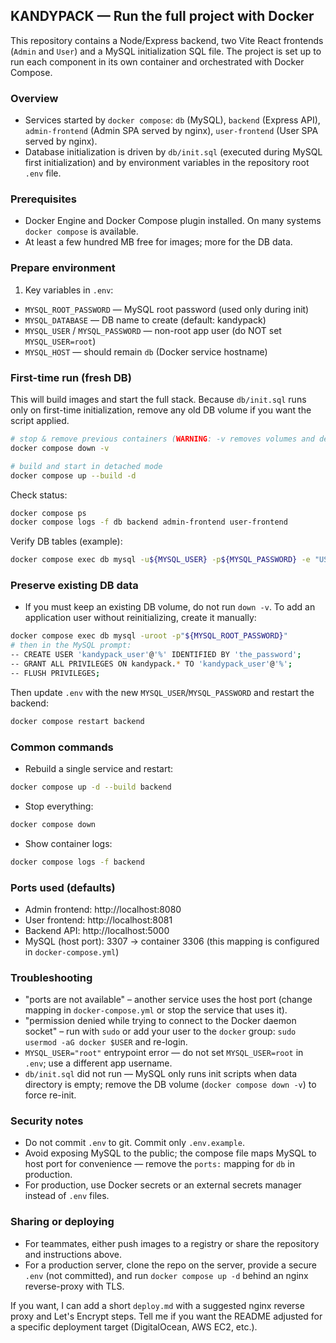 ## KANDYPACK — Run the full project with Docker

This repository contains a Node/Express backend, two Vite React frontends (`Admin` and `User`) and a MySQL initialization SQL file. The project is set up to run each component in its own container and orchestrated with Docker Compose.

### Overview
- Services started by `docker compose`: `db` (MySQL), `backend` (Express API), `admin-frontend` (Admin SPA served by nginx), `user-frontend` (User SPA served by nginx).
- Database initialization is driven by `db/init.sql` (executed during MySQL first initialization) and by environment variables in the repository root `.env` file.

### Prerequisites
- Docker Engine and Docker Compose plugin installed. On many systems `docker compose` is available.
- At least a few hundred MB free for images; more for the DB data.

### Prepare environment
1. Key variables in `.env`:
- `MYSQL_ROOT_PASSWORD` — MySQL root password (used only during init)
- `MYSQL_DATABASE` — DB name to create (default: kandypack)
- `MYSQL_USER` / `MYSQL_PASSWORD` — non-root app user (do NOT set `MYSQL_USER=root`)
- `MYSQL_HOST` — should remain `db` (Docker service hostname)

### First-time run (fresh DB)
This will build images and start the full stack. Because `db/init.sql` runs only on first-time initialization, remove any old DB volume if you want the script applied.

```bash
# stop & remove previous containers (WARNING: -v removes volumes and deletes DB data)
docker compose down -v

# build and start in detached mode
docker compose up --build -d
```

Check status:

```bash
docker compose ps
docker compose logs -f db backend admin-frontend user-frontend
```

Verify DB tables (example):

```bash
docker compose exec db mysql -u${MYSQL_USER} -p${MYSQL_PASSWORD} -e "USE ${MYSQL_DATABASE}; SHOW TABLES;"
```

### Preserve existing DB data
- If you must keep an existing DB volume, do not run `down -v`. To add an application user without reinitializing, create it manually:

```bash
docker compose exec db mysql -uroot -p"${MYSQL_ROOT_PASSWORD}"
# then in the MySQL prompt:
-- CREATE USER 'kandypack_user'@'%' IDENTIFIED BY 'the_password';
-- GRANT ALL PRIVILEGES ON kandypack.* TO 'kandypack_user'@'%';
-- FLUSH PRIVILEGES;
```

Then update `.env` with the new `MYSQL_USER`/`MYSQL_PASSWORD` and restart the backend:

```bash
docker compose restart backend
```

### Common commands
- Rebuild a single service and restart:
```bash
docker compose up -d --build backend
```
- Stop everything:
```bash
docker compose down
```
- Show container logs:
```bash
docker compose logs -f backend
```

### Ports used (defaults)
- Admin frontend: http://localhost:8080
- User frontend: http://localhost:8081
- Backend API: http://localhost:5000
- MySQL (host port): 3307 -> container 3306 (this mapping is configured in `docker-compose.yml`)

### Troubleshooting
- "ports are not available" – another service uses the host port (change mapping in `docker-compose.yml` or stop the service that uses it).
- "permission denied while trying to connect to the Docker daemon socket" – run with `sudo` or add your user to the `docker` group: `sudo usermod -aG docker $USER` and re-login.
- `MYSQL_USER="root"` entrypoint error — do not set `MYSQL_USER=root` in `.env`; use a different app username.
- `db/init.sql` did not run — MySQL only runs init scripts when data directory is empty; remove the DB volume (`docker compose down -v`) to force re-init.

### Security notes
- Do not commit `.env` to git. Commit only `.env.example`.
- Avoid exposing MySQL to the public; the compose file maps MySQL to host port for convenience — remove the `ports:` mapping for `db` in production.
- For production, use Docker secrets or an external secrets manager instead of `.env` files.

### Sharing or deploying
- For teammates, either push images to a registry or share the repository and instructions above.
- For a production server, clone the repo on the server, provide a secure `.env` (not committed), and run `docker compose up -d` behind an nginx reverse-proxy with TLS.

If you want, I can add a short `deploy.md` with a suggested nginx reverse proxy and Let's Encrypt steps. Tell me if you want the README adjusted for a specific deployment target (DigitalOcean, AWS EC2, etc.).
